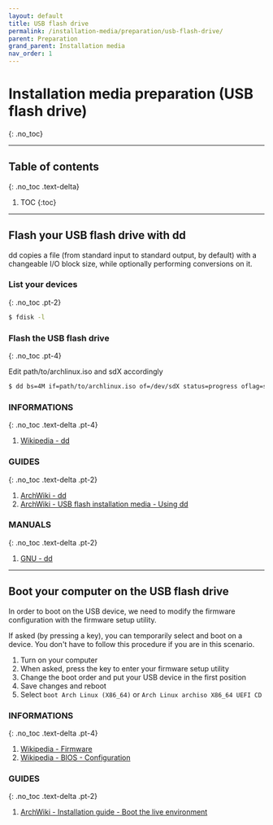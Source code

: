 ```yaml
---
layout: default
title: USB flash drive
permalink: /installation-media/preparation/usb-flash-drive/
parent: Preparation
grand_parent: Installation media
nav_order: 1
---
```


# Installation media preparation (USB flash drive)
{: .no_toc}

---

## Table of contents
{: .no_toc .text-delta}

1. TOC
{:toc}

---

## Flash your USB flash drive with dd

dd copies a file (from standard input to standard output, by default) with a changeable I/O block size, while optionally performing conversions on it.

### List your devices
{: .no_toc .pt-2}

```bash
$ fdisk -l
```

### Flash the USB flash drive
{: .no_toc .pt-4}

Edit path/to/archlinux.iso and sdX accordingly

```bash
$ dd bs=4M if=path/to/archlinux.iso of=/dev/sdX status=progress oflag=sync
```

### INFORMATIONS
{: .no_toc .text-delta .pt-4}

1. [Wikipedia - dd](https://en.wikipedia.org/wiki/Dd_(Unix))

### GUIDES
{: .no_toc .text-delta .pt-2}

1. [ArchWiki - dd](https://wiki.archlinux.org/index.php/Dd)
1. [ArchWiki - USB flash installation media - Using dd](https://wiki.archlinux.org/index.php/USB_flash_installation_media#Using_dd)

### MANUALS
{: .no_toc .text-delta .pt-2}

1. [GNU - dd](https://www.gnu.org/software/coreutils/manual/html_node/dd-invocation.html#dd-invocation)

---

## Boot your computer on the USB flash drive

In order to boot on the USB device, we need to modify the firmware configuration with the firmware setup utility.

If asked (by pressing a key), you can temporarily select and boot on a device. You don't have to follow this procedure if you are in this scenario.

1. Turn on your computer
1. When asked, press the key to enter your firmware setup utility
1. Change the boot order and put your USB device in the first position
1. Save changes and reboot
1. Select `boot Arch Linux (X86_64)` or `Arch Linux archiso X86_64 UEFI CD`

### INFORMATIONS
{: .no_toc .text-delta .pt-4}

1. [Wikipedia - Firmware](https://en.wikipedia.org/wiki/Firmware)
1. [Wikipedia - BIOS - Configuration](https://en.wikipedia.org/wiki/BIOS#Configuration)

### GUIDES
{: .no_toc .text-delta .pt-2}

1. [ArchWiki - Installation guide - Boot the live environment](https://wiki.archlinux.org/index.php/Installation_guide#Boot_the_live_environment)
